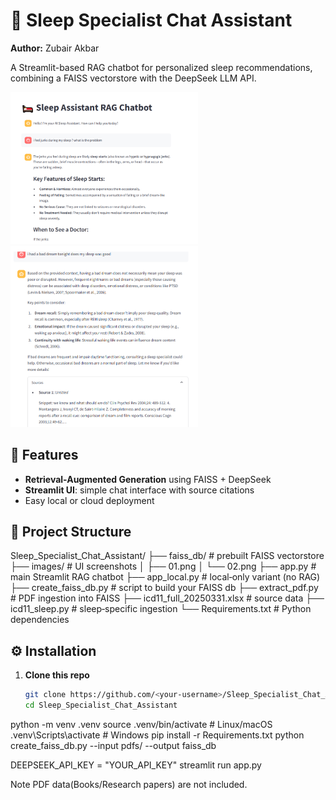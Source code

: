# 🛌 Sleep Specialist Chat Assistant

**Author:** Zubair Akbar

A Streamlit-based RAG chatbot for personalized sleep recommendations, combining a FAISS vectorstore with the DeepSeek LLM API.

<img src="./images/01.png" alt="Screenshot 1" width="300"/>  
<img src="./images/02.png" alt="Screenshot 2" width="300"/>

## 🚀 Features

- **Retrieval-Augmented Generation** using FAISS + DeepSeek  
- **Streamlit UI**: simple chat interface with source citations  
- Easy local or cloud deployment  

## 📂 Project Structure

Sleep_Specialist_Chat_Assistant/
├── faiss_db/ # prebuilt FAISS vectorstore
├── images/ # UI screenshots
│ ├── 01.png
│ └── 02.png
├── app.py # main Streamlit RAG chatbot
├── app_local.py # local‐only variant (no RAG)
├── create_faiss_db.py # script to build your FAISS db
├── extract_pdf.py # PDF ingestion into FAISS
├── icd11_full_20250331.xlsx # source data
├── icd11_sleep.py # sleep‐specific ingestion
└── Requirements.txt # Python dependencies
## ⚙️ Installation

1. **Clone this repo**  
   ```bash
   git clone https://github.com/<your-username>/Sleep_Specialist_Chat_Assistant.git
   cd Sleep_Specialist_Chat_Assistant
python -m venv .venv
source .venv/bin/activate    # Linux/macOS
.venv\Scripts\activate       # Windows
pip install -r Requirements.txt
python create_faiss_db.py --input pdfs/ --output faiss_db


DEEPSEEK_API_KEY = "YOUR_API_KEY"
streamlit run app.py

Note PDF data(Books/Research papers) are not included.  